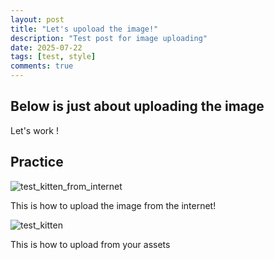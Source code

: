 ```yaml
---
layout: post
title: "Let's upoload the image!"
description: "Test post for image uploading"
date: 2025-07-22
tags: [test, style]
comments: true
---
```


Below is just about uploading the image
---
Let's work !


## Practice

![test_kitten_from_internet]([https://images.pexels.com/photos/45201/kitty-cat-kitten-pet-45201.jpeg?auto=compress&cs=tinysrgb&dpr=1&w=500](https://imgs.search.brave.com/5JJkpFCQEwHPFzxGmOdBIAcqq0MCOoxbcFWVczlhV98/rs:fit:860:0:0:0/g:ce/aHR0cHM6Ly9zdGF0/aWMudmVjdGVlenku/Y29tL3N5c3RlbS9y/ZXNvdXJjZXMvdGh1/bWJuYWlscy8wMjgv/NTgyLzg0NS9zbWFs/bC9mdW5ueS1zdXJw/cmlzZWQtY2F0LXdp/dGgtYS1xdWVzdGlv/bmluZy1wb3NlLWEt/Y3V0ZS1raXR0ZW4t/YXNrcy1pbi1zdXJw/cmlzZS13aGVyZS10/aGUtdHJlYXRzLWFy/ZS1nZW5lcmF0ZWQt/YWktcGhvdG8uanBn))

This is how to upload the image from the internet!

![test_kitten](/assets/images/test_kitten.jpeg)

This is how to upload from your assets


